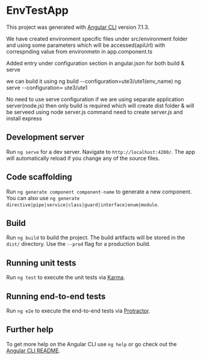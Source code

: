 # EnvTestApp

This project was generated with [Angular CLI](https://github.com/angular/angular-cli) version 7.1.3.

We have created environment specific files under src/environment folder
and using some parameters which will be accessed(apiUrl) with correspnding value 
from environmetn in app.component.ts

Added entry under configuration section in angular.json for both build & serve

we can build it using 
ng build --configuration=ute3/ute1(env_name)
ng serve --configuration= ute3/ute1

No need to use serve configuration if we are using separate application server(node.js)
then only build is required which will create dist folder & will be serveed
using node server.js command
need to create server.js and install express

## Development server

Run `ng serve` for a dev server. Navigate to `http://localhost:4200/`. The app will automatically reload if you change any of the source files.

## Code scaffolding

Run `ng generate component component-name` to generate a new component. You can also use `ng generate directive|pipe|service|class|guard|interface|enum|module`.

## Build


Run `ng build` to build the project. The build artifacts will be stored in the `dist/` directory. Use the `--prod` flag for a production build.

## Running unit tests

Run `ng test` to execute the unit tests via [Karma](https://karma-runner.github.io).

## Running end-to-end tests

Run `ng e2e` to execute the end-to-end tests via [Protractor](http://www.protractortest.org/).

## Further help

To get more help on the Angular CLI use `ng help` or go check out the [Angular CLI README](https://github.com/angular/angular-cli/blob/master/README.md).
